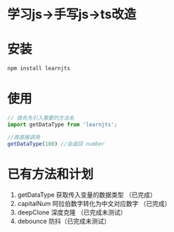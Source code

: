 
# 学习js->手写js->ts改造

# 安装

```js
npm install learnjts
```

# 使用

```js
// 首先先引入需要的方法名
import getDataType from 'learnjts';

//再直接调用
getDataType(100) //会返回 number
```

# 已有方法和计划

1. getDataType 获取传入变量的数据类型 （已完成）
2. capitalNum  阿拉伯数字转化为中文对应数字 （已完成）
3. deepClone   深度克隆 （已完成未测试）
4. debounce    防抖（已完成未测试）
